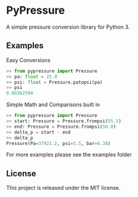 # PyPressure

A simple pressure conversion library for Python 3.

## Examples

Easy Conversions

```python
>> from pypressure import Pressure
>> pa: float = 25.0
>> psi: float = Pressure.patopsi(pa)
>> psi
0.00362594
```

Simple Math and Comparisons built in

```python
>> from pypressure import Pressure
>> start: Pressure = Pressure.frompsi(55.5)
>> end: Pressure = Pressure.frompsi(50.0)
>> delta_p = start - end
>> delta_p
Pressure(Pa=37921.2, psi=5.5, bar=0.38)
```

For more examples please see the examples folder

## License

This project is released under the MIT license.